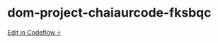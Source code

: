 # dom-project-chaiaurcode-fksbqc

[Edit in Codeflow ⚡️](https://stackblitz.com/~/github.com/neo0292/dom-project-chaiaurcode-fksbqc)